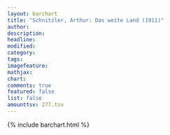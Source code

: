 ```yaml
---
layout: barchart
title: "Schnitzler, Arthur: Das weite Land (1911)"
author:
description:
headline:
modified:
category:
tags:
imagefeature: 
mathjax: 
chart: 
comments: true
featured: false
list: false
amounttsv: 277.tsv
---
```

{% include barchart.html %}
